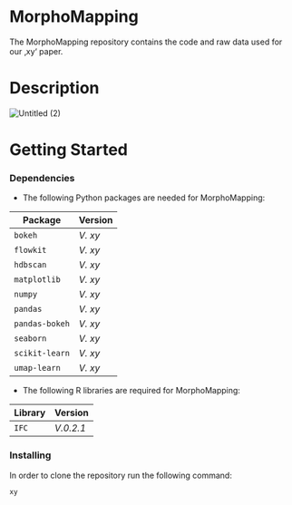 # MorphoMapping

The MorphoMapping repository contains the code and raw data used for our ‚xy‘ paper. 

# Description

![Untitled (2)](https://github.com/Wguido/MorphoMapping/assets/117764795/c555157a-0e44-4a75-8bff-ad45c663f2cc)

# Getting Started

### Dependencies
* The following Python packages are needed for MorphoMapping:
  
| Package | Version |
| --- | --- |
| `bokeh` | *V. xy*  |
| `flowkit` | *V. xy*  |
| `hdbscan` | *V. xy*  |
| `matplotlib` | *V. xy*  |
| `numpy` | *V. xy*  |
| `pandas` | *V. xy*  |
| `pandas-bokeh` | *V. xy*  |
| `seaborn` | *V. xy*  |
| `scikit-learn` | *V. xy*  |
| `umap-learn` | *V. xy*  |

* The following R libraries  are required for MorphoMapping:
  
| Library | Version |
| --- | --- |
| `IFC` | *V.0.2.1*  |

### Installing
In order to clone the repository run the following command: 
```
xy
```
